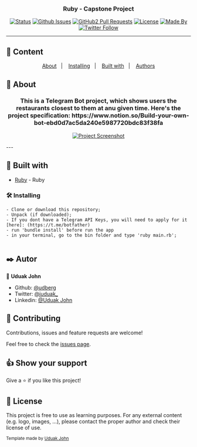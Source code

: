 <h3 align="center">Ruby - Capstone Project</h3>

<div align="center">

[![Status](https://img.shields.io/badge/status-active-success.svg)]()
[![Github Issues](https://img.shields.io/badge/GitHub-Issues-orange)](https://github.com/udberg/NearbyRestaurants/issues)
[![GitHub2 Pull Requests](https://img.shields.io/badge/GitHub-Pull%20Requests-blue)](https://github.com/udberg/NearbyRestaurants/pulls)
[![License](https://img.shields.io/badge/license-MIT-blue.svg)](/LICENSE)
[![Made By](https://img.shields.io/badge/Made%20By-Uduak%20John-brightgreen)](https://github.com/udberg)
[![Twitter Follow](https://img.shields.io/twitter/follow/kevinfrontend?label=Follow%20Uduak%20on%20Twitter&style=social)](https://twitter.com/juduak_)

</div>

---

## 📝 Content
<p align="center">
<a href="#about">About</a>&nbsp;&nbsp;&nbsp;|&nbsp;&nbsp;&nbsp;
<a href="#installing">Installing</a>&nbsp;&nbsp;&nbsp;|&nbsp;&nbsp;&nbsp;
<a href="#built_using">Built with</a>&nbsp;&nbsp;&nbsp;|&nbsp;&nbsp;&nbsp;
<a href="#author">Authors</a>
</p>


## 🧐 About <a name = "about"></a>
<h3 align="center"> 
This is a Telegram Bot project, which shows users the restaurants closest to them at anu given time. Here's the project specification: https://www.notion.so/Build-your-own-bot-ebd0d7ac5da240e5987720bdc83f38fa
</h3>

<p align="center">
  <a href="" rel="noopener">
  <img src="./img/" alt="Project Screenshot"></a>
</p>
---

## 🔧 Built with<a name = "built_using"></a>

- [Ruby](https://www.ruby-lang.org/) - Ruby

### 🛠 Installing <a name = "installing"></a>

```
- Clone or download this repository;
- Unpack (if downloaded);
- If you dont have a Telegram API Keys, you will need to apply for it [here]: (https://t.me/botfather)
- run 'bundle install' before run the app
- in your terminal, go to the bin folder and type 'ruby main.rb';


```
## ✒️  Autor <a name = "author"></a>

👤 **Uduak John**

- Github: [@udberg](https://github.com/udberg)
- Twitter: [@juduak_](https://twitter.com/juduak_)
- Linkedin: [@Uduak John](https://www.linkedin.com/in/juduak/)

## 🤝 Contributing

Contributions, issues and feature requests are welcome!

Feel free to check the [issues page](https://github.com/udberg/NearbyRestaurants/issues).


## 👍 Show your support

Give a ⭐️ if you like this project!


## 📝 License

This project is free to use as learning purposes. For any external content (e.g. logo, images, ...), please contact the proper author and check their license of use.


<small>Template made by <a href='https://twitter.com/juduak_'>Uduak John</a></small>
